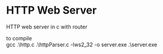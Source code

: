 # HTTP Web Server
 HTTP web server in c with router


to compile  
gcc .\http.c .\httpParser.c  -lws2_32 -o server.exe
.\server.exe
